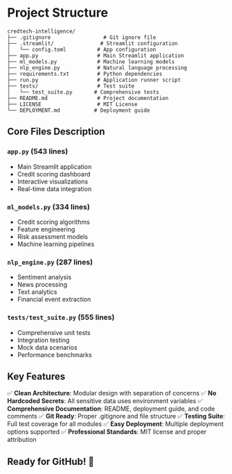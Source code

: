 # Project Structure

```
credtech-intelligence/
├── .gitignore                 # Git ignore file
├── .streamlit/               # Streamlit configuration
│   └── config.toml          # App configuration
├── app.py                   # Main Streamlit application
├── ml_models.py             # Machine learning models
├── nlp_engine.py            # Natural language processing
├── requirements.txt         # Python dependencies
├── run.py                   # Application runner script
├── tests/                   # Test suite
│   └── test_suite.py       # Comprehensive tests
├── README.md                # Project documentation
├── LICENSE                  # MIT License
└── DEPLOYMENT.md           # Deployment guide
```

## Core Files Description

### `app.py` (543 lines)

- Main Streamlit application
- Credit scoring dashboard
- Interactive visualizations
- Real-time data integration

### `ml_models.py` (334 lines)

- Credit scoring algorithms
- Feature engineering
- Risk assessment models
- Machine learning pipelines

### `nlp_engine.py` (287 lines)

- Sentiment analysis
- News processing
- Text analytics
- Financial event extraction

### `tests/test_suite.py` (555 lines)

- Comprehensive unit tests
- Integration testing
- Mock data scenarios
- Performance benchmarks

## Key Features

✅ **Clean Architecture**: Modular design with separation of concerns
✅ **No Hardcoded Secrets**: All sensitive data uses environment variables
✅ **Comprehensive Documentation**: README, deployment guide, and code comments
✅ **Git Ready**: Proper .gitignore and file structure
✅ **Testing Suite**: Full test coverage for all modules
✅ **Easy Deployment**: Multiple deployment options supported
✅ **Professional Standards**: MIT license and proper attribution

## Ready for GitHub! 🚀
